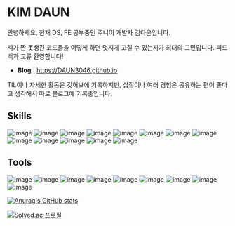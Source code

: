 # KIM DAUN
안녕하세요, 현재 DS, FE 공부중인 주니어 개발자 김다운입니다.

제가 짠 못생긴 코드들을 어떻게 하면 멋지게 고칠 수 있는지가 최대의 고민입니다. 피드백과 교류 환영합니다!
<!-- - **Introduce** | [Notion page](https://www.notion.so/daun3046/Daun-Kim-2c7dcf5935d0463b9b44f65ec0632d13) -->
- **Blog** | https://DAUN3046.github.io

TIL이나 자세한 활동은 깃허브에 기록하지만, 삽질이나 여러 경험은 공유하는 편이 좋다고 생각해서 따로 블로그에 기록중입니다.

## Skills
<!-- 기술 스택 https://github.com/alexandresanlim/Badges4-README.md-Profile#-ide- -->
<!-- HTML5, CSS, JS, Node.js, TS, React, Python, R, C++, C#, Mysql, Swift, Github-->
![image](https://img.shields.io/badge/HTML5-E34F26?style=for-the-badge&logo=HTML5&logoColor=white)
![image](https://img.shields.io/badge/CSS3-1572B6?style=for-the-badge&logo=CSS3&logoColor=white)
![image](https://img.shields.io/badge/JavaScript-323330?style=for-the-badge&logo=javascript&logoColor=F7DF1E)
![image](https://img.shields.io/badge/Node.js-339933?style=for-the-badge&logo=nodedotjs&logoColor=white)
![image](https://img.shields.io/badge/TypeScript-007ACC?style=for-the-badge&logo=typescript&logoColor=white)
![image](https://img.shields.io/badge/React-20232A?style=for-the-badge&logo=react&logoColor=61DAFB)
![image](https://img.shields.io/badge/Python-FFD43B?style=for-the-badge&logo=python&logoColor=blue)
![image](https://img.shields.io/badge/R-007396?style=for-the-badge&logo=R&logoColor=white)
![image](https://img.shields.io/badge/C%2B%2B-00599C?style=for-the-badge&logo=c%2B%2B&logoColor=white)
![image](https://img.shields.io/badge/MySQL-4479A1?style=for-the-badge&logo=MySQL&logoColor=white)
![image](https://img.shields.io/badge/Swift-FA7343?style=for-the-badge&logo=swift&logoColor=white)
![image](https://img.shields.io/badge/Github-181717?style=for-the-badge&logo=Github&logoColor=white)
![image](https://img.shields.io/badge/TensorFlow-FF6F00?style=for-the-badge&logo=TensorFlow&logoColor=white)

## Tools
![image](https://img.shields.io/badge/Git-F05032?style=for-the-badge&logo=Git&logoColor=white)
![image](https://img.shields.io/badge/Visual_Studio-5C2D91?style=for-the-badge&logo=VisualStudio&logoColor=white)
![image](https://img.shields.io/badge/Visual_Studio_Code-007ACC?style=for-the-badge&logo=VisualStudioCode&logoColor=white)
![image](https://img.shields.io/badge/Android_Studio-3DDC84?style=for-the-badge&logo=AndroidStudio&logoColor=white)
![image](https://img.shields.io/badge/Xcode-147EFB?style=for-the-badge&logo=Xcode&logoColor=white)
![image](https://img.shields.io/badge/Colab-F9AB00?style=for-the-badge&logo=googlecolab&color=525252)
![image](https://img.shields.io/badge/RStudio-75AADB?style=for-the-badge&logo=RStudio&logoColor=white)
![image](https://img.shields.io/badge/Power_BI-F2C811?style=for-the-badge&logo=powerbi&logoColor=black)
![image](https://img.shields.io/badge/Unity-100000?style=for-the-badge&logo=unity&logoColor=white)

<!-- 깃허브 통계 -->
[![Anurag's GitHub stats](https://github-readme-stats.vercel.app/api?username=daun3046)](https://github.com/anuraghazra/github-readme-stats)
<!-- https://github.com/anuraghazra/github-readme-stats -->
<!-- 백준 티어 -->
[![Solved.ac
프로필](http://mazassumnida.wtf/api/generate_badge?boj=daun3046)](https://solved.ac/daun3046)

<!--
**DAUN3046/DAUN3046** is a ✨ _special_ ✨ repository because its `README.md` (this file) appears on your GitHub profile.

Here are some ideas to get you started:

- 🔭 I’m currently working on ...
- 🌱 I’m currently learning ...
- 👯 I’m looking to collaborate on ...
- 🤔 I’m looking for help with ...
- 💬 Ask me about ...
- 📫 How to reach me: ...
- 😄 Pronouns: ...
- ⚡ Fun fact: ... 
-->
